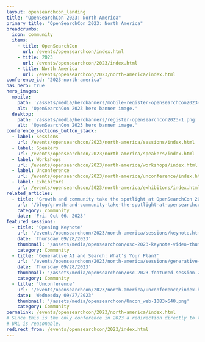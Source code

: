 ```yaml
---
layout: opensearchcon_landing
title: "OpenSearchCon 2023: North America"
primary_title: "OpenSearchCon 2023: North America"
breadcrumbs:
  icon: community
  items:
    - title: OpenSearchCon
      url: /events/opensearchcon/index.html
    - title: 2023
      url: /events/opensearchcon/2023/index.html
    - title: North America
      url: /events/opensearchcon/2023/north-america/index.html
conference_id: "2023-north-america"
has_hero: true
hero_images:
  mobile: 
    path: '/assets/media/herobanners/mobile-register-opensearchcon2023-1.png'
    alt: 'OpenSearchCon 2023 hero banner image.'
  desktop: 
    path: '/assets/media/herobanners/register-opensearchcon2023-1.png'
    alt: 'OpenSearchCon 2023 hero banner image.'
conference_sections_button_stack:
  - label: Sessions
    url: /events/opensearchcon/2023/north-america/sessions/index.html
  - label: Speakers
    url: /events/opensearchcon/2023/north-america/speakers/index.html
  - label: Workshops
    url: /events/opensearchcon/2023/north-america/workshops/index.html
  - label: Unconference
    url: /events/opensearchcon/2023/north-america/unconference/index.html
  - label: Exhibitors
    url: /events/opensearchcon/2023/north-america/exhibitors/index.html
related_articles:
  - title: 'Growth and community take the spotlight at OpenSearchCon 2023'
    url: '/blog/growth-and-community-take-the-spotlight-at-opensearchcon-2023/'
    category: community
    date: 'Fri, Oct 06, 2023'
featured_sessions:
  - title: 'Opening Keynote'
    url: '/events/opensearchcon/2023/north-america/sessions/keynote.html'
    date: 'Thursday 09/28/2023'
    thumbnail: '/assets/media/opensearchcon/osc-2023-keynote-video-thumbnail.png'
    category: Community
  - title: 'Generative AI and Search: What’s Your Plan?'
    url: '/events/opensearchcon/2023/north-america/sessions/generative-ai-and-search-whats-your-plan.html'
    date: 'Thursday 09/28/2023'
    thumbnail: '/assets/media/opensearchcon/osc-2023-featured-session-2-thumbnail.png'
    category: Community
  - title: 'Unconference'
    url: '/events/opensearchcon/2023/north-america/unconference/index.html'
    date: 'Wednesday 09/27/2023'
    thumbnail: '/assets/media/opensearchcon/Uncon_web-1083x640.png'
    category: Community
permalink: /events/opensearchcon/2023/north-america/index.html
# Since this is the only conference in 2023 a redirection directly to this one from the /../2023/
# URL is reasonable.
redirect_from: /events/opensearchcon/2023/index.html
---
```

